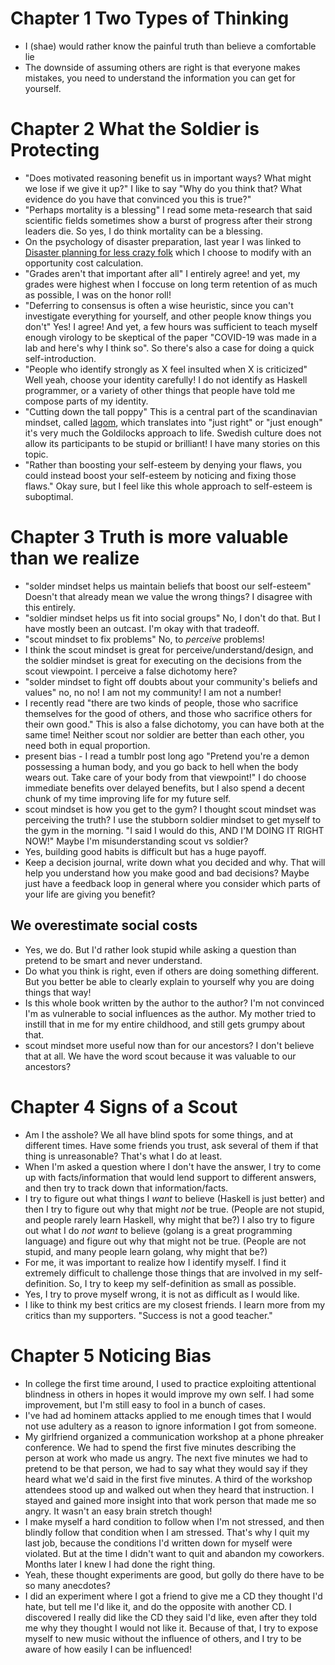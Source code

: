 # Chapter 1 Two Types of Thinking

* I (shae) would rather know the painful truth than believe a comfortable lie
* The downside of assuming others are right is that everyone makes mistakes, you need to understand the information you can get for yourself.

# Chapter 2 What the Soldier is Protecting

* "Does motivated reasoning benefit us in important ways? What might we lose if we give it up?" I like to say "Why do you think that? What evidence do you have that convinced you this is true?"
* "Perhaps mortality is a blessing" I read some meta-research that said scientific fields sometimes show a burst of progress after their strong leaders die. So yes, I do think mortality can be a blessing.
* On the psychology of disaster preparation, last year I was linked to [Disaster planning for less crazy folk](https://lcamtuf.coredump.cx/prep/) which I choose to modify with an opportunity cost calculation.
* "Grades aren't that important after all" I entirely agree! and yet, my grades were highest when I foccuse on long term retention of as much as possible, I was on the honor roll!
* "Deferring to consensus is often a wise heuristic, since you can't investigate everything for yourself, and other people know things you don't" Yes! I agree! And yet, a few hours was sufficient to teach myself enough virology to be skeptical of the paper "COVID-19 was made in a lab and here's why I think so". So there's also a case for doing a quick self-introduction.
* "People who identify strongly as X feel insulted when X is criticized" Well yeah, choose your identity carefully! I do not identify as Haskell programmer, or a variety of other things that people have told me compose parts of my identity.
* "Cutting down the tall poppy" This is a central part of the scandinavian mindset, called [lagom](https://en.wikipedia.org/wiki/Lagom), which translates into "just right" or "just enough" it's very much the Goldilocks approach to life. Swedish culture does not allow its participants to be stupid or brilliant! I have many stories on this topic.
* "Rather than boosting your self-esteem by denying your flaws, you could instead boost your self-esteem by noticing and fixing those flaws." Okay sure, but I feel like this whole approach to self-esteem is suboptimal.

# Chapter 3 Truth is more valuable than we realize

* "solder mindset helps us maintain beliefs that boost our self-esteem" Doesn't that already mean we value the wrong things? I disagree with this entirely.
* "soldier mindset helps us fit into social groups" No, I don't do that. But I have mostly been an outcast. I'm okay with that tradeoff.
* "scout mindset to fix problems" No, to *perceive* problems!
* I think the scout mindset is great for perceive/understand/design, and the soldier mindset is great for executing on the decisions from the scout viewpoint. I perceive a false dichotomy here?
* "solder mindset to fight off doubts about your community's beliefs and values" no, no no! I am not my community! I am not a number!
* I recently read "there are two kinds of people, those who sacrifice themselves for the good of others, and those who sacrifice others for their own good." This is also a false dichotomy, you can have both at the same time! Neither scout nor soldier are better than each other, you need both in equal proportion.
* present bias - I read a tumblr post long ago "Pretend you're a demon possessing a human body, and you go back to hell when the body wears out. Take care of your body from that viewpoint!" I do choose immediate benefits over delayed benefits, but I also spend a decent chunk of my time improving life for my future self.
* scout mindset is how you get to the gym? I thought scout mindset was perceiving the truth? I use the stubborn soldier mindset to get myself to the gym in the morning. "I said I would do this, AND I'M DOING IT RIGHT NOW!" Maybe I'm misunderstanding scout vs soldier?
* Yes, building good habits is difficult but has a huge payoff.
* Keep a decision journal, write down what you decided and why. That will help you understand how you make good and bad decisions? Maybe just have a feedback loop in general where you consider which parts of your life are giving you benefit?

## We overestimate social costs
* Yes, we do. But I'd rather look stupid while asking a question than pretend to be smart and never understand.
* Do what you think is right, even if others are doing something different. But you better be able to clearly explain to yourself why you are doing things that way!
* Is this whole book written by the author to the author? I'm not convinced I'm as vulnerable to social influences as the author. My mother tried to instill that in me for my entire childhood, and still gets grumpy about that.
* scout mindset more useful now than for our ancestors? I don't believe that at all. We have the word scout because it was valuable to our ancestors?

# Chapter 4 Signs of a Scout

* Am I the asshole? We all have blind spots for some things, and at different times. Have some friends you trust, ask several of them if that thing is unreasonable? That's what I do at least.
* When I'm asked a question where I don't have the answer, I try to come up with facts/information that would lend support to different answers, and then try to track down that information/facts.
* I try to figure out what things I *want* to believe (Haskell is just better) and then I try to figure out why that might *not* be true. (People are not stupid, and people rarely learn Haskell, why might that be?) I also try to figure out what I do *not want* to believe (golang is a great programming language) and figure out why that might not be true. (People are not stupid, and many people learn golang, why might that be?)
* For me, it was important to realize how I identify myself. I find it extremely difficult to challenge those things that are involved in my self-definition. So, I try to keep my self-definition as small as possible.
* Yes, I try to prove myself wrong, it is not as difficult as I would like.
* I like to think my best critics are my closest friends. I learn more from my critics than my supporters. "Success is not a good teacher."

# Chapter 5 Noticing Bias

* In college the first time around, I used to practice exploiting attentional blindness in others in hopes it would improve my own self. I had some improvement, but I'm still easy to fool in a bunch of cases.
* I've had ad hominem attacks applied to me enough times that I would not use adultery as a reason to ignore information I got from someone.
* My girlfriend organized a communication workshop at a phone phreaker conference. We had to spend the first five minutes describing the person at work who made us angry. The next five minutes we had to pretend to be that person, we had to say what they would say if they heard what we'd said in the first five minutes. A third of the workshop attendees stood up and walked out when they heard that instruction. I stayed and gained more insight into that work person that made me so angry. It wasn't an easy brain stretch though!
* I make myself a hard condition to follow when I'm not stressed, and then blindly follow that condition when I am stressed. That's why I quit my last job, because the conditions I'd written down for myself were violated. But at the time I didn't want to quit and abandon my coworkers. Months later I knew I had done the right thing.
* Yeah, these thought experiments are good, but golly do there have to be so many anecdotes?
* I did an experiment where I got a friend to give me a CD they thought I'd hate, but tell me I'd like it, and do the opposite with another CD. I discovered I really did like the CD they said I'd like, even after they told me why they thought I would not like it. Because of that, I try to expose myself to new music without the influence of others, and I try to be aware of how easily I can be influenced!
